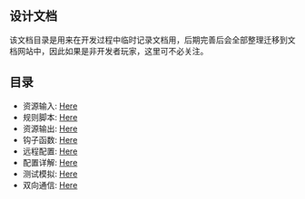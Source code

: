 ## 设计文档
该文档目录是用来在开发过程中临时记录文档用，后期完善后会全部整理迁移到文档网站中，因此如果是非开发者玩家，这里可不必关注。

## 目录
- 资源输入: <a href="./inend-dev.md">Here</a>
- 规则脚本: <a href="./rule-dev.md">Here</a>
- 资源输出: <a href="./outend-dev.md">Here</a>
- 钩子函数: <a href="./hook-dev.md">Here</a>
- 远程配置: <a href="./remote-config.md">Here</a>
- 配置详解: <a href="./rulex-conf.md">Here</a>
- 测试模拟: <a href="./test-dev.md">Here</a>
- 双向通信: <a href="./control.md">Here</a>
